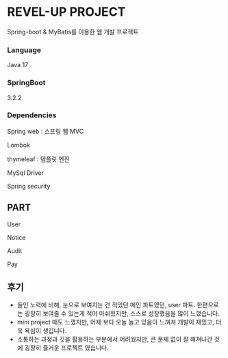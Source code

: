 # REVEL-UP PROJECT

Spring-boot & MyBatis를 이용한 웹 개발 프로젝트

### Language

Java 17

### SpringBoot

3.2.2

### Dependencies

Spring web : 스프링 웹 MVC

Lombok

thymeleaf : 템플릿 엔진

MySql Driver

Spring security


## PART

User

Notice

Audit

Pay


## 후기

* 들인 노력에 비해, 눈으로 보여지는 건 적었던 메인 파트였던, user 파트. 한편으로는 굉장히 보여줄 수 있는게 적어 아쉬웠지만, 스스로 성장했음을 많이 느꼈습니다.
* mini project 때도 느꼈지만, 어제 보다 오늘 늘고 있음이 느껴져 개발이 재밌고, 더욱 욕심이 생깁니다.
* 소통하는 과정과 깃을 활용하는 부분에서 어려웠지만, 큰 문제 없이 잘 해쳐나간 것에 굉장히 즐거운 프로젝트 였습니다.
